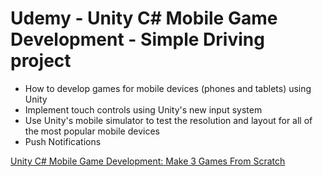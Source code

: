 # Udemy - Unity C# Mobile Game Development - Simple Driving project

- How to develop games for mobile devices (phones and tablets) using Unity
- Implement touch controls using Unity's new input system
- Use Unity's mobile simulator to test the resolution and layout for all of the most popular mobile devices
- Push Notifications

[Unity C# Mobile Game Development: Make 3 Games From Scratch](https://www.udemy.com/course/unity-mobile/?couponCode=ST9MT120225A)
